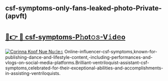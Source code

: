 ## csf-symptoms-only-fans​-leaked-photo​-Private-(apvft)


# <h2><a href="https://mediaupload.pro?title=csf-symptoms&ref=git">🔗👉 🔴 csf-symptoms-P𝚑ot𝚘𝚜-V𝚒d𝚎o</a></h2>

[![Corinna Kopf Nue Nu𝚍e𝚜](https://i.imgur.com/0qMVB7G.gif)](https://mediaupload.pro?title=csf-symptoms&ref=git)
Online-influencer-csf-symptoms,known-for-publishing-dance-and-lifestyle-content,-including-performances-and-vlogs-on-social-media-platforms.Brilliant-ventriloquist-assistant-csf-symptoms,celebrated-for-their-exceptional-abilities-and-accomplishments-in-assisting-ventriloquists.  